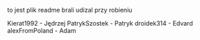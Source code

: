 to jest plik readme 
brali udizal przy robieniu

Kierat1992 - Jędrzej
PatrykSzostek - Patryk
droidek314 - Edvard
alexFromPoland - Adam

